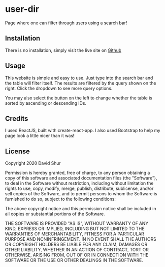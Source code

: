 # user-dir

Page where one can filter through users using a search bar!

## Installation

There is no installation, simply visit the live site on [Github](https://davidshur.github.io/user-dir/)

## Usage

This website is simple and easy to use. Just type into the search bar and the table will filter itself. The results are filtered by the query shown on the right. Click the dropdown to see more query options.

You may also select the button on the left to change whether the table is sorted by ascending or descending IDs.

## Credits

I used ReactJS, built with create-react-app. I also used Bootstrap to help my page look a little nicer than it was!

## License

Copyright 2020 David Shur

Permission is hereby granted, free of charge, to any person obtaining a copy of this software and associated documentation files (the "Software"), to deal in the Software without restriction, including without limitation the rights to use, copy, modify, merge, publish, distribute, sublicense, and/or sell copies of the Software, and to permit persons to whom the Software is furnished to do so, subject to the following conditions:

The above copyright notice and this permission notice shall be included in all copies or substantial portions of the Software.

THE SOFTWARE IS PROVIDED "AS IS", WITHOUT WARRANTY OF ANY KIND, EXPRESS OR IMPLIED, INCLUDING BUT NOT LIMITED TO THE WARRANTIES OF MERCHANTABILITY, FITNESS FOR A PARTICULAR PURPOSE AND NONINFRINGEMENT. IN NO EVENT SHALL THE AUTHORS OR COPYRIGHT HOLDERS BE LIABLE FOR ANY CLAIM, DAMAGES OR OTHER LIABILITY, WHETHER IN AN ACTION OF CONTRACT, TORT OR OTHERWISE, ARISING FROM, OUT OF OR IN CONNECTION WITH THE SOFTWARE OR THE USE OR OTHER DEALINGS IN THE SOFTWARE.

